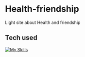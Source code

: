 # Health-friendship
 Light site about  Health and friendship

  <h2>Tech used </h2>
 
[![My Skills](https://skillicons.dev/icons?i=html,css,javascript,nodejs,sass)](https://skillicons.dev)
